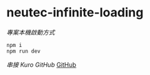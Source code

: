# neutec-infinite-loading

*專案本機啟動方式*

```
npm i
npm run dev
```

*串接 Kuro GitHub*
[GitHub](https://github.com/kurotanshi)
